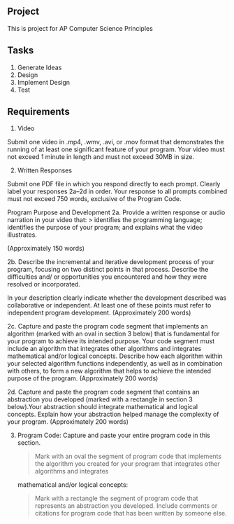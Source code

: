 ## Project

This is project for AP Computer Science Principles

## Tasks

1. Generate Ideas
2. Design
3. Implement Design
4. Test


## Requirements

1. Video

  Submit one video in .mp4, .wmv, .avi, or .mov format that demonstrates the running of at least one significant feature of your program. Your video must not exceed 1 minute in length and must not exceed 30MB in size.

2. Written Responses

  Submit one PDF file in which you respond directly to each prompt. Clearly label your responses 2a–2d in order. Your response to all prompts combined must not exceed 750 words, exclusive of the Program Code.

  Program Purpose and Development
    2a. Provide a written response or audio narration in your video that:
     > identifies the programming language; identifies the purpose of your program; and explains what the video illustrates.

  (Approximately 150 words)

  2b. Describe the incremental and iterative development process of your program,
  focusing on two distinct points in that process. Describe the difficulties and/
  or opportunities you encountered and how they were resolved or incorporated.

  In your description clearly indicate whether the development described
  was collaborative or independent. At least one of these points must refer to
  independent program development. (Approximately 200 words)
  
  2c. Capture and paste the program code segment that implements an algorithm (marked with an oval in section 3 below) that is
  fundamental for your program to achieve its intended purpose. Your code segment must include an algorithm that integrates other
  algorithms and integrates mathematical and/or logical concepts. Describe how each algorithm within your selected algorithm functions
  independently, as well as in combination with others, to form a new algorithm that helps to achieve the intended purpose of the
  program. (Approximately 200 words)
  
  2d. Capture and paste the program code segment that contains an abstraction you developed (marked with a rectangle in section 3
  below).Your abstraction should integrate mathematical and logical concepts. Explain how your abstraction helped manage the 
  complexity of your program. (Approximately 200 words)

3. Program Code:
  Capture and paste your entire program code in this section.
    > Mark with an oval the segment of program code that implements the algorithm you created for your program that integrates other algorithms and integrates
    
   mathematical and/or logical concepts: 
   > Mark with a rectangle the segment of program code that represents an abstraction you developed. 
   > Include comments or citations for program code that has been written by someone else.


